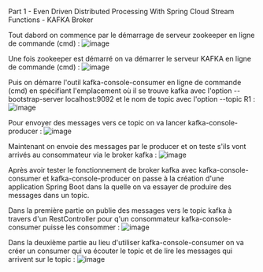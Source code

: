 Part 1 - Even Driven Distributed Processing With Spring Cloud Stream Functions - KAFKA Broker

Tout dabord on commence par le démarrage de serveur zookeeper en ligne de commande (cmd) :
![image](https://user-images.githubusercontent.com/78086000/172024515-47950cee-c4a2-43ed-b5cb-32d528471384.png)

Une fois zookeeper est démarré on va démarrer le serveur KAFKA en ligne de commande (cmd) :
![image](https://user-images.githubusercontent.com/78086000/172024674-b8eb63ed-2126-47d3-bdf4-cc5219367c5d.png)

Puis on démarre l'outil kafka-console-consumer en ligne de commande (cmd) en spécifiant l'emplacement où il se trouve kafka avec l'option --bootstrap-server localhost:9092 et le nom de topic avec l'option --topic R1 :
![image](https://user-images.githubusercontent.com/78086000/172025081-5709602d-57bd-444e-a3b0-2a531376d855.png)

Pour envoyer des messages vers ce topic on va lancer kafka-console-producer :
![image](https://user-images.githubusercontent.com/78086000/172025268-37de7e47-e5a3-4c7c-9675-0305d22c4deb.png)

Maintenant on envoie des messages par le producer et on teste s'ils vont arrivés au consommateur via le broker kafka :
![image](https://user-images.githubusercontent.com/78086000/172025363-c4403311-649b-47c5-aa68-da3464edeaf0.png)

Après avoir tester le fonctionnement de broker kafka avec kafka-console-consumer et kafka-console-producer on passe à la création d'une application Spring Boot dans la quelle on va essayer de produire des messages dans un topic.

Dans la première partie on publie des messages vers le topic kafka à travers d'un RestController pour q'un consommateur kafka-console-consumer  puisse les consommer :
![image](https://user-images.githubusercontent.com/78086000/172027212-4aa0e4e9-fbdf-4388-afd2-df512ea47ef6.png)

Dans la deuxième partie au lieu d'utiliser kafka-console-consumer on va créer un consumer qui va écouter le topic et de lire les messages qui arrivent sur le topic :
![image](https://user-images.githubusercontent.com/78086000/172027990-22aac80b-8b8d-4d8b-9eca-c37cf5f8904a.png)







